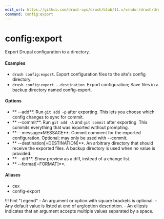 ```yaml
---
edit_url: https://github.com/drush-ops/drush/blob/11.x/vendor/drush/drush/src/Drupal/Commands/config/ConfigExportCommands.php
command: config:export
---
```

# config:export

Export Drupal configuration to a directory.

#### Examples

- <code>drush config:export</code>. Export configuration files to the site's config directory.
- <code>drush config:export --destination</code>. Export configuration; Save files in a backup directory named config-export.

#### Options

- ** --add**. Run `git add -p` after exporting. This lets you choose which config changes to sync for commit.
- ** --commit**. Run `git add -A` and `git commit` after exporting. This commits everything that was exported without prompting.
- ** --message=MESSAGE**. Commit comment for the exported configuration. Optional; may only be used with --commit.
- ** --destination[=DESTINATION]**. An arbitrary directory that should receive the exported files. A backup directory is used when no value is provided.
- ** --diff**. Show preview as a diff, instead of a change list.
- ** --format[=FORMAT]**. 

#### Aliases

- cex
- config-export

!!! hint "Legend"
    - An argument or option with square brackets is optional.
    - Any default value is listed at end of arg/option description.
    - An ellipsis indicates that an argument accepts multiple values separated by a space.